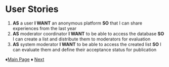 # User Stories

1. **AS** a user **I WANT** an anonymous platform **SO** that I can share experiences from the last year
2. **AS** moderator coordinator **I WANT** to be able to access the database **SO** I can create a list and distribute them to moderators for evaluation
3. **AS** system moderator **I WANT** to be able to access the created list **SO** I can evaluate them and define their acceptance status for publication

 ♦[Main Page](https://github.com/Edwin-Lines/Project-Cosmos "Main Page") 
 ♦ [Next](UseCases "Next")
